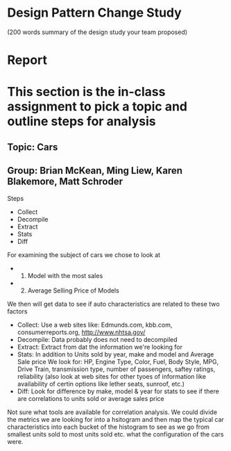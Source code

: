 # Design Pattern Change Study

(200 words summary of the design study your team proposed)

# Report

# This section is the in-class assignment to pick a topic and outline steps for analysis
## Topic: Cars
## Group: Brian McKean, Ming Liew, Karen Blakemore, Matt Schroder
 Steps
 - Collect
 - Decompile
 - Extract
 - Stats
 - Diff

 For examining the subject of cars we chose to look at
 - 1) Model with the most sales
 - 2) Average Selling Price of Models

 We then will get data to see if auto characteristics are
 related to these two factors
 - Collect: Use a web sites like: Edmunds.com, kbb.com, consumerreports.org, http://www.nhtsa.gov/
 - Decompile: Data probably does not need to decompiled
 - Extract: Extract from dat the information we're looking for
 - Stats: In addition to Units sold by year, make and model and Average Sale price
We look for: HP, Engine Type, Color, Fuel, Body Style, MPG, Drive Train, transmission type, number of passengers, saftey ratings, reliability (also look at web sites for other tyoes of information like availability of certin options like lether seats, sunroof, etc.)
 - Diff: Look for difference by make, model & year for stats to see if
there are correlations to units sold or average sales price

Not sure what tools are available for correlation analysis.
We could divide the metrics we are looking for into a hsitogram and then map the typical car characteristics into each bucket of the histogram to see as we go from smallest units sold to most units sold etc. what the configuration of the cars were.



